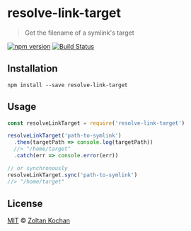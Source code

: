 # resolve-link-target

> Get the filename of a symlink's target

[![npm version](https://img.shields.io/npm/v/resolve-link-target.svg)](https://www.npmjs.com/package/resolve-link-target) [![Build Status](https://img.shields.io/travis/zkochan/resolve-link-target/master.svg)](https://travis-ci.org/zkochan/resolve-link-target)

## Installation

```
npm install --save resolve-link-target
```

## Usage

```js
const resolveLinkTarget = require('resolve-link-target')

resolveLinkTarget('path-to-symlink')
  .then(targetPath => console.log(targetPath))
  //> "/home/target"
  .catch(err => console.error(err))

// or synchronously
resolveLinkTarget.sync('path-to-symlink')
//> "/home/target"
```

## License

[MIT](LICENSE) © [Zoltan Kochan](https://www.kochan.io/)
